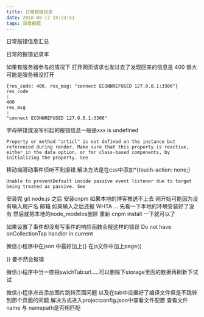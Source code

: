 ```yaml
---
title: 日常报错信息
date: 2018-08-17 15:23:51
tags: 日常报错
---
```

日常报错信息汇总 

日常的报错记录本
<!-- more -->

如果有服务器参与的情况下 打开网页请求也发过去了发现回来的信息是 400 很大可能是服务器没打开
```
{res_code: 400, res_msg: "connect ECONNREFUSED 127.0.0.1:3306"}
res_code
:
400
res_msg
:
"connect ECONNREFUSED 127.0.0.1:3306"
```
字母拼错或没写引起的报错信息一般是xxx is undefined
```
Property or method "articl" is not defined on the instance but referenced during render. Make sure that this property is reactive, either in the data option, or for class-based components, by initializing the property. See
```
移动端滑动事件侦听不到报错 解决方法是在css中添加*{touch-action: none;}
```
Unable to preventDefault inside passive event listener due to target being treated as passive. See 
```
安装完 git node.js 之后 安装cnpm 如果本地的博客推送不上去 刚开始可能因为没有输入用户名 邮箱 如果输入之后还报 WHTA ... 先看一下本地的环境安装好了没有 然后就把本地的node_modelos删除 重新 cnpm install 一下就可以了 

如果设置了事件却没有写事件的响应函数会报这样的错误 Do not have onCollectionTap handler in current

微信小程序中在json 中最好加上{} 在js文件中加上page({

})
要不然会报错

微信小程序中当一直报swichTab:url.....可以删除下storage里面的数据再刷新下试试

微信小程序点击添加图片跳转页面问题 以及在tab中设置好了编译文件但是不跳转到那个页面的问题  解决方式进入projectconfig.json中查看文件配置 查看文件name 与 namepath是否相匹配